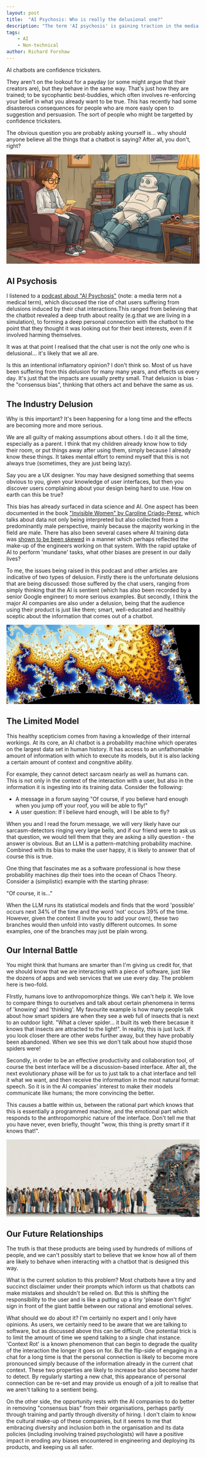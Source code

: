 ```yaml
---
layout: post
title:  "AI Psychosis: Who is really the delusional one?"
description: "The term 'AI psychosis' is gaining traction in the media. It's true that some people are susceptible to this, but who is really suffering from the delusions?"
tags:
    - AI
    - Non-technical
author: Richard Forshaw
---
```


AI chatbots are confidence tricksters.

They aren't on the lookout for a payday (or some might argue that their creators are), but they behave in the same way. That's just how they are trained; to be sycophantic best-buddies, which often involves re-enforcing your belief in what you already want to be true. This has recently had some disasterous consequences for people who are more easly open to suggestion and persuasion. The sort of people who might be targetted by confidence tricksters.

The obvious question you are probably asking yourself is... why should anyone believe all the things that a chatbot is saying? After all, you don't, right?

![Robot in therapy](./images/robot-in-therapy.png)

## AI Psychosis

I listened to a [podcast about "AI Psychosis"](https://www.theguardian.com/science/audio/2025/aug/28/ai-psychosis-could-chatbots-fuel-delusional-thinking-podcast) (note: a media term not a medical term), which discussed the rise of chat users suffering from delusions induced by their chat interactions.This ranged from believing that the chatbot revealed a deep truth about reality (e.g.that we are living in a simulation), to forming a deep personal connection with the chatbot to the point that they thought it was looking out for their best interests, even if it involved harming themselves.

It was at that point I realised that the chat user is not the only one who is delusional... it's likely that we all are.

Is this an intentional inflamatory opinion? I don't think so. Most of us have been suffering from this delusion for many many years, and effects us every day. It's just that the impacts are usually pretty small. That delusion is bias - the "consensus bias", thinking that others act and behave the same as us.

## The Industry Delusion

Why is this important? It's been happening for a long time and the effects are becoming more and more serious.

We are all guilty of making assumptions about others. I do it all the time, especially as a parent. I think that my children already know how to tidy their room, or put things away after using them, simply because I already know these things. It takes mental effort to remind myself that this is not always true (sometimes, they are just being lazy).

Say you are a UX designer. You may have designed something that seems obvious to you, given your knowledge of user interfaces, but then you discover users complaining about your design being hard to use. How on earth can this be true?

This bias has already surfaced in data science and AI. One aspect has been documented in the book ["Invisible Women" by Caroline Criado-Perez](https://www.penguin.com.au/books/invisible-women-9781784706289), which talks about data not only being interpreted but also collected from a predominantly male perspective, mainly because the majority working in the field are male. There has also been several cases where AI training data was [shown to be been skewed](https://www.crescendo.ai/blog/ai-bias-examples-mitigation-guide) in a manner which perhaps reflected the make-up of the engineers working on that system. With the rapid uptake of AI to perform 'mundane' tasks, what other biases are present in our daily lives?

To me, the issues being raised in this podcast and other articles are indicative of two types of delusion. Firstly there is the unfortunate delusions that are being discussed: those suffered by the chat users, ranging from simply thinking that the AI is sentient (which has also been recorded by a senior Google engineer) to more serious examples. But secondly, I think the major AI companies are also under a delusion, being that the audience using their product is just like them; smart, well-educated and healthily sceptic about the information that comes out of a chatbot.

![mandelbrot set clip](./images/mandelbrot-set-10-satellite-valley-wide.jpg)

## The Limited Model

This healthy scepticism comes from having a knowledge of their internal workings. At its core, an AI chatbot is a probability machine which operates on the largest data set in human history. It has access to an unfathomable amount of information with which to execute its models, but it is also lacking a certain amount of context and congnitive ability.

For example, they cannot detect sarcasm nearly as well as humans can. This is not only in the context of the interaction with a user, but also in the information it is ingesting into its training data. Consider the following:

 * A message in a forum saying "Of course, if you believe hard enough when you jump off your roof, you will be able to fly!"
 * A user question: If I believe hard enough, will I be able to fly?
 
When you and I read the forum message, we will very likely have our sarcasm-detectors ringing very large bells, and if our friend were to ask us that question, we would tell them that they are asking a silly question - the answer is obvious. But an LLM is a pattern-matching probability machine. Combined with its bias to make the user happy, it is likely to answer that of course this is true.

One thing that fascinates me as a software professional is how these probability machines dip their toes into the ocean of Chaos Theory. Consider a (simplistic) example with the starting phrase:

"Of course, it is..."

When the LLM runs its statistical models and finds that the word 'possible' occurs next 34% of the time and the word 'not' occurs 39% of the time. However, given the context (I invite you to add your own), these two branches would then unfold into vastly different outcomes. In some examples, one of the branches may just be plain wrong.

## Our Internal Battle

You might think that humans are smarter than I'm giving us credit for, that we should know that we are interacting with a piece of software, just like the dozens of apps and web services that we use every day. The problem here is two-fold.

FIrstly, humans love to anthropomorphize things. We can't help it. We love to compare things to ourselves and talk about certain phenomena in terms of 'knowing' and 'thinking'. My favourite example is how many people talk about how smart spiders are when they see a web full of insects that is next to an outdoor light. "What a clever spider... it built its web there becasue it knows that insects are attracted to the light!". In reality, this is just luck. If you look closer there are other webs further away, but they have probably been abandoned. When we see this we don't talk about how stupid those spiders were!

Secondly, in order to be an effective productivity and collaboration tool, of course the best interface will be a discussion-based interface. After all, the next evolutionary phase will be for us to just talk to a chat interface and tell it what we want, and then receive the information in the most natural format: speech. So it is in the AI companies' interest to make their models communicate like humans; the more convincing the better.

This causes a battle within us, between the rational part which knows that this is essentially a programmed machine, and the emotional part which responds to the anthropomorphic nature of the interface. Don't tell me that you have never, even briefly, thought "wow, this thing is pretty smart if it knows that!".

![Diversity and AI](./images/diversity_and_ai.png)

## Our Future Relationships

The truth is that these products are being used by hundreds of millions of people, and we can't possibly start to believe that we know how all of them are likely to behave when interacting with a chatbot that is designed this way.

What is the current solution to this problem? Most chatbots have a tiny and succinct disclaimer under their prompts which inform us that chatbots can make mistakes and shouldn't be relied on. But this is shifting the responsibility to the user and is like a putting up a tiny 'please don't fight' sign in front of the giant battle between our rational and emotional selves.

What should we do about it? I'm certainly no expert and I only have opinions. As users, we certainly need to be aware that we are talking to software, but as discussed above this can be difficult. One potential trick is to limit the amount of time we spend talking to a single chat instance. 'Context Rot' is a known phenomenon that can begin to degrade the quality of the interaction the longer it goes on for. But the flip-side of engaging in a chat for a long time is that the personal connection is likely to become more pronounced simply because of the information already in the current chat context. These two properties are likely to increase but also become harder to detect. By regularly starting a new chat, this appearance of personal connection can be re-set and may provide us enough of a jolt to realise that we aren't talking to a sentient being.

On the other side, the opportunity rests with the AI companies to do better in removing "consensus bias" from their organisations, perhaps partly through training and partly through diversity of hiring. I don't claim to know the cultural make-up of these companies, but it seems to me that embracing diversity and inclusion both in the organisation and its data policies (including involving trained psychologists) will have a positive impact in eroding any biases encountered in engineering and deploying its products, and keeping us all safer.
